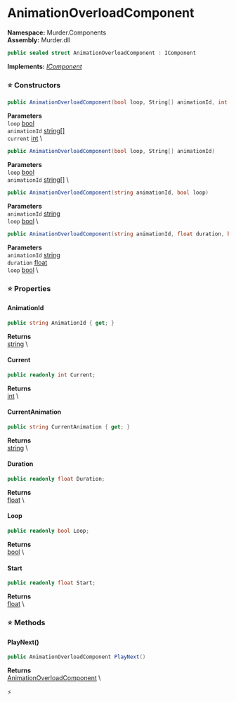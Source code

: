 # AnimationOverloadComponent

**Namespace:** Murder.Components \
**Assembly:** Murder.dll

```csharp
public sealed struct AnimationOverloadComponent : IComponent
```

**Implements:** _[IComponent](/Bang/Components/IComponent.html)_

### ⭐ Constructors
```csharp
public AnimationOverloadComponent(bool loop, String[] animationId, int current)
```

**Parameters** \
`loop` [bool](https://learn.microsoft.com/en-us/dotnet/api/System.Boolean?view=net-7.0) \
`animationId` [string[]](https://learn.microsoft.com/en-us/dotnet/api/System.String?view=net-7.0) \
`current` [int](https://learn.microsoft.com/en-us/dotnet/api/System.Int32?view=net-7.0) \

```csharp
public AnimationOverloadComponent(bool loop, String[] animationId)
```

**Parameters** \
`loop` [bool](https://learn.microsoft.com/en-us/dotnet/api/System.Boolean?view=net-7.0) \
`animationId` [string[]](https://learn.microsoft.com/en-us/dotnet/api/System.String?view=net-7.0) \

```csharp
public AnimationOverloadComponent(string animationId, bool loop)
```

**Parameters** \
`animationId` [string](https://learn.microsoft.com/en-us/dotnet/api/System.String?view=net-7.0) \
`loop` [bool](https://learn.microsoft.com/en-us/dotnet/api/System.Boolean?view=net-7.0) \

```csharp
public AnimationOverloadComponent(string animationId, float duration, bool loop)
```

**Parameters** \
`animationId` [string](https://learn.microsoft.com/en-us/dotnet/api/System.String?view=net-7.0) \
`duration` [float](https://learn.microsoft.com/en-us/dotnet/api/System.Single?view=net-7.0) \
`loop` [bool](https://learn.microsoft.com/en-us/dotnet/api/System.Boolean?view=net-7.0) \

### ⭐ Properties
#### AnimationId
```csharp
public string AnimationId { get; }
```

**Returns** \
[string](https://learn.microsoft.com/en-us/dotnet/api/System.String?view=net-7.0) \
#### Current
```csharp
public readonly int Current;
```

**Returns** \
[int](https://learn.microsoft.com/en-us/dotnet/api/System.Int32?view=net-7.0) \
#### CurrentAnimation
```csharp
public string CurrentAnimation { get; }
```

**Returns** \
[string](https://learn.microsoft.com/en-us/dotnet/api/System.String?view=net-7.0) \
#### Duration
```csharp
public readonly float Duration;
```

**Returns** \
[float](https://learn.microsoft.com/en-us/dotnet/api/System.Single?view=net-7.0) \
#### Loop
```csharp
public readonly bool Loop;
```

**Returns** \
[bool](https://learn.microsoft.com/en-us/dotnet/api/System.Boolean?view=net-7.0) \
#### Start
```csharp
public readonly float Start;
```

**Returns** \
[float](https://learn.microsoft.com/en-us/dotnet/api/System.Single?view=net-7.0) \
### ⭐ Methods
#### PlayNext()
```csharp
public AnimationOverloadComponent PlayNext()
```

**Returns** \
[AnimationOverloadComponent](/Murder/Components/AnimationOverloadComponent.html) \



⚡